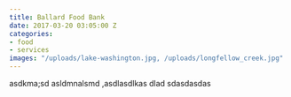```yaml
---
title: Ballard Food Bank
date: 2017-03-20 03:05:00 Z
categories:
- food
- services
images: "/uploads/lake-washington.jpg, /uploads/longfellow_creek.jpg"
---
```


asdkma;sd  asldmnalsmd ,asdlasdlkas dlad  sdasdasdas